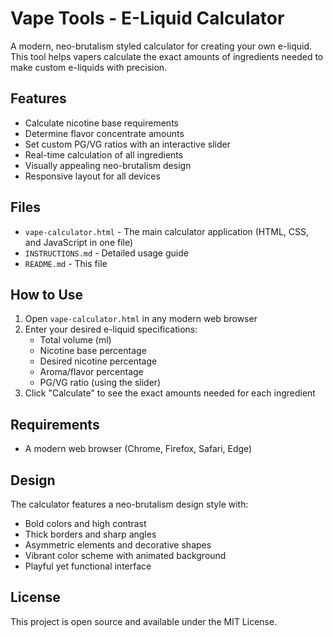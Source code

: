 # Vape Tools - E-Liquid Calculator

A modern, neo-brutalism styled calculator for creating your own e-liquid. This tool helps vapers calculate the exact amounts of ingredients needed to make custom e-liquids with precision.

## Features

- Calculate nicotine base requirements
- Determine flavor concentrate amounts
- Set custom PG/VG ratios with an interactive slider
- Real-time calculation of all ingredients
- Visually appealing neo-brutalism design
- Responsive layout for all devices

## Files

- `vape-calculator.html` - The main calculator application (HTML, CSS, and JavaScript in one file)
- `INSTRUCTIONS.md` - Detailed usage guide
- `README.md` - This file

## How to Use

1. Open `vape-calculator.html` in any modern web browser
2. Enter your desired e-liquid specifications:
   - Total volume (ml)
   - Nicotine base percentage
   - Desired nicotine percentage
   - Aroma/flavor percentage
   - PG/VG ratio (using the slider)
3. Click "Calculate" to see the exact amounts needed for each ingredient

## Requirements

- A modern web browser (Chrome, Firefox, Safari, Edge)

## Design

The calculator features a neo-brutalism design style with:
- Bold colors and high contrast
- Thick borders and sharp angles
- Asymmetric elements and decorative shapes
- Vibrant color scheme with animated background
- Playful yet functional interface

## License

This project is open source and available under the MIT License.

